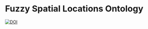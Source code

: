 # Fuzzy Spatial Locations Ontology

[![DOI](https://zenodo.org/badge/DOI/10.5281/zenodo.10362777.svg)](https://doi.org/10.5281/zenodo.10362777)